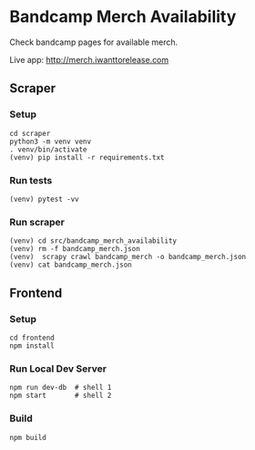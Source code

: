 # Bandcamp Merch Availability

Check bandcamp pages for available merch.

Live app: <http://merch.iwanttorelease.com>

## Scraper

### Setup

    cd scraper
    python3 -m venv venv
    . venv/bin/activate
    (venv) pip install -r requirements.txt

### Run tests

    (venv) pytest -vv

### Run scraper

    (venv) cd src/bandcamp_merch_availability
    (venv) rm -f bandcamp_merch.json
    (venv)  scrapy crawl bandcamp_merch -o bandcamp_merch.json
    (venv) cat bandcamp_merch.json

## Frontend

### Setup

    cd frontend
    npm install

### Run Local Dev Server

    npm run dev-db  # shell 1
    npm start       # shell 2

### Build

    npm build
